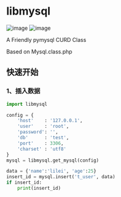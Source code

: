 # libmysql
![image](https://img.shields.io/badge/author-fanrong33-blue.svg)
![image](https://img.shields.io/badge/version-0.1-brightgreen.svg)

A Friendly pymysql CURD Class

Based on Mysql.class.php   
   
## 快速开始

### 1、插入数据
```python
import libmysql

config = {
    'host'    : '127.0.0.1',
    'user'    : 'root',
    'password': '',
    'db'      : 'test',
    'port'    : 3306,
    'charset' : 'utf8'
}
mysql = libmysql.get_mysql(config)

data = {'name':'lilei', 'age':25}
insert_id = mysql.insert('t_user', data)
if insert_id:
    print(insert_id)
```

